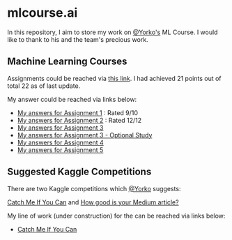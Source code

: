 # mlcourse.ai
In this repository, I aim to store my work on [@Yorko's](https://github.com/Yorko) ML Course. I would like to thank to his and the team's precious work.

## Machine Learning Courses
Assignments could be reached via [this link](https://github.com/Yorko/mlcourse.ai/tree/master/jupyter_english/assignments_fall2018). I had achieved 21 points out of total 22 as of last update.

My answer could be reached via links below:
* [My answers for Assignment 1](https://github.com/kazimanil/mlcourse.ai/blob/master/mlcourse_1/mlcourse_1.ipynb) : Rated 9/10
* [My answers for Assignment 2](https://github.com/kazimanil/mlcourse.ai/blob/master/mlcourse_2/mlcourse_2.ipynb) : Rated 12/12
* [My answers for Assignment 3](https://github.com/kazimanil/mlcourse.ai/blob/master/mlcourse_3/mlcourse_3.ipynb)
* [My answers for Assignment 3 - Optional Study](https://github.com/kazimanil/mlcourse.ai/blob/master/mlcourse_3/mlcourse_3opt.ipynb)
* [My answers for Assignment 4](https://github.com/kazimanil/mlcourse.ai/blob/master/mlcourse_4/mlcourse_4.ipynb)
* [My answers for Assignment 5](https://github.com/kazimanil/mlcourse.ai/blob/master/mlcourse_5/mlcourse_5.ipynb)

## Suggested Kaggle Competitions
There are two Kaggle competitions which [@Yorko](https://github.com/Yorko) suggests:

[Catch Me If You Can](https://www.kaggle.com/c/catch-me-if-you-can-intruder-detection-through-webpage-session-tracking2/kernels) and [How good is your Medium article?](https://www.kaggle.com/c/how-good-is-your-medium-article/leaderboard)

My line of work (under construction) for the  can be reached via links below:

- [Catch Me If You Can](https://github.com/kazimanil/mlcourse.ai/blob/master/catch_me/Catch_Me.ipynb)